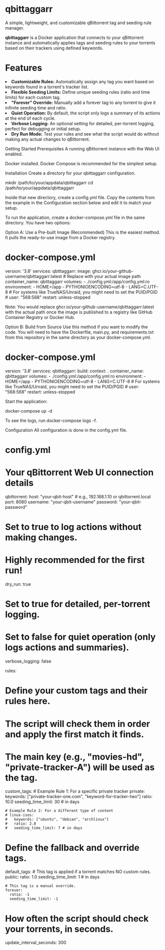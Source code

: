 # <b>qbittaggarr</b>

A simple, lightweight, and customizable qBittorrent tag and seeding rule manager.

<b>qbittaggarr</b> is a Docker application that connects to your qBittorrent instance and automatically applies tags and seeding rules to your torrents based on their trackers using defined keywords.

# <b>Features</b>


<li><b>Customizable Rules:</b> Automatically assign any tag you want based on keywords found in a torrent's tracker list.</li>
<li><b>Flexible Seeding Limits:</b> Define unique seeding rules (ratio and time limits) for each custom tag.</li>
<li><b>"Forever" Override:</b> Manually add a forever tag to any torrent to give it infinite seeding time and ratio.</li>
<li><b>Quiet Operation:</b> By default, the script only logs a summary of its actions at the end of each cycle.</li>
<li><b>Verbose Logging:</b> An optional setting for detailed, per-torrent logging, perfect for debugging or initial setup.</li>
<li><b>Dry Run Mode:</b> Test your rules and see what the script would do without making any actual changes to qBittorrent.</li>

Getting Started
Prerequisites
A running qBittorrent instance with the Web UI enabled.

Docker installed. Docker Compose is recommended for the simplest setup.

Installation
Create a directory for your qbittaggarr configuration.

mkdir /path/to/your/appdata/qbittaggarr
cd /path/to/your/appdata/qbittaggarr

Inside that new directory, create a config.yml file. Copy the contents from the example in the Configuration section below and edit it to match your setup.

To run the application, create a docker-compose.yml file in the same directory. You have two options:

Option A: Use a Pre-built Image (Recommended)
This is the easiest method. It pulls the ready-to-use image from a Docker registry.

# docker-compose.yml
version: '3.8'
services:
  qbittaggarr:
    image: ghcr.io/your-github-username/qbittaggarr:latest # Replace with your actual image path
    container_name: qbittaggarr
    volumes:
      - ./config.yml:/app/config.yml:ro
    environment:
      - HOME=/app
      - PYTHONIOENCODING=utf-8
      - LANG=C.UTF-8
    # For systems like TrueNAS/Unraid, you might need to set the PUID/PGID
    # user: "568:568"
    restart: unless-stopped

Note: You would replace ghcr.io/your-github-username/qbittaggarr:latest with the actual path once the image is published to a registry like GitHub Container Registry or Docker Hub.

Option B: Build from Source
Use this method if you want to modify the code. You will need to have the Dockerfile, main.py, and requirements.txt from this repository in the same directory as your docker-compose.yml.

# docker-compose.yml
version: '3.8'
services:
  qbittaggarr:
    build:
      context: .
    container_name: qbittaggarr
    volumes:
      - ./config.yml:/app/config.yml:ro
    environment:
      - HOME=/app
      - PYTHONIOENCODING=utf-8
      - LANG=C.UTF-8
    # For systems like TrueNAS/Unraid, you might need to set the PUID/PGID
    # user: "568:568"
    restart: unless-stopped

Start the application:

docker-compose up -d

To see the logs, run docker-compose logs -f.

Configuration
All configuration is done in the config.yml file.

# config.yml

# Your qBittorrent Web UI connection details
qbittorrent:
  host: "your-qbit-host"  # e.g., 192.168.1.10 or qbittorrent.local
  port: 8080
  username: "your-qbit-username"
  password: "your-qbit-password"

# Set to true to log actions without making changes.
# Highly recommended for the first run!
dry_run: true

# Set to true for detailed, per-torrent logging.
# Set to false for quiet operation (only logs actions and summaries).
verbose_logging: false

rules:
  # Define your custom tags and their rules here.
  # The script will check them in order and apply the first match it finds.
  # The main key (e.g., "movies-hd", "private-tracker-A") will be used as the tag.
  custom_tags:
    # Example Rule 1: For a specific private tracker
    private:
      keywords: ["private-tracker-one.com", "keyword-for-tracker-two"]
      ratio: 10.0
      seeding_time_limit: 30 # in days

    # Example Rule 2: For a different type of content
    # linux-isos:
    #   keywords: ["ubuntu", "debian", "archlinux"]
    #   ratio: 2.0
    #   seeding_time_limit: 7 # in days

  # Define the fallback and override tags.
  default_tags:
    # This tag is applied if a torrent matches NO custom rules.
    public:
      ratio: 1.0
      seeding_time_limit: 1 # in days
      
    # This tag is a manual override.
    forever:
      ratio: -1
      seeding_time_limit: -1

# How often the script should check your torrents, in seconds.
update_interval_seconds: 300
